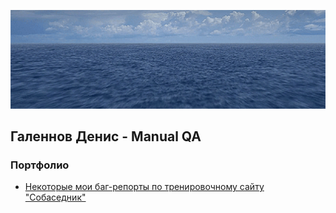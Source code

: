 ![Header](https://github.com/galennchik/galennchik/blob/main/assets/ezgif.com-resize.gif)

## Галеннов Денис - Manual QA

### Портфолио

- [Некоторые мои баг-репорты по тренировочному сайту "Собаседник"](https://galennchik.github.io/bugreport/)
